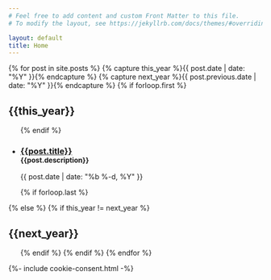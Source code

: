 ```yaml
---
# Feel free to add content and custom Front Matter to this file.
# To modify the layout, see https://jekyllrb.com/docs/themes/#overriding-theme-defaults

layout: default
title: Home
---
```

<section class="c-archives">
  <link rel="shortcut icon" href="">
  {% for post in site.posts  %}
  {% capture this_year %}{{ post.date | date: "%Y" }}{% endcapture %}
  {% capture next_year %}{{ post.previous.date | date: "%Y" }}{% endcapture %}
  {% if forloop.first %}
  <h2 class="c-archives__year" id="{{ this_year }}-ref">{{this_year}}</h2>
  <ul class="c-archives__list">
    {% endif %}
    <li class="c-archives__item">
      <h3>
        <a href="{{ post.url | prepend: site.baseurl }}">{{post.title}}</a>
        <br>
        <small>{{post.description}}</small>
      </h3>
      <p>{{ post.date | date: "%b %-d, %Y" }}</p>
    </li>
    {% if forloop.last %}
  </ul>
  {% else %}
  {% if this_year != next_year %}
</ul>
<h2 class="c-archives__year" id="{{ next_year }}-ref">{{next_year}}</h2>
<ul class="c-archives__list">
  {% endif %}
  {% endif %}
  {% endfor %}
</section>
{%- include cookie-consent.html -%}